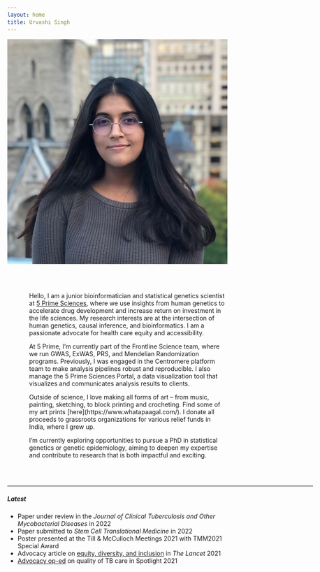 ```yaml
---
layout: home
title: Urvashi Singh
---
```

<div class="container px-5">
    <div class="row">
        <div class="col-md-4" style="padding-bottom: 30px">
            <img src="/images/Headshot_Urvashi_S.jpg" class="img-fluid rounded-circle">
        </div>
        <br>
        <div class="col-md-8">
            <p style="padding-left: 50px">Hello, I am a junior bioinformatician and statistical genetics scientist at <a class="a-link" href="https://5primesciences.com/" target="_blank">5 Prime Sciences</a>, where we use insights from human genetics to accelerate drug development and increase return on investment in the life sciences. My research interests are at the intersection of human genetics, causal inference, and bioinformatics. I am a passionate advocate for health care equity and accessibility.</p>
            <p style="padding-left: 50px">At 5 Prime, I’m currently part of the Frontline Science team, where we run GWAS, ExWAS, PRS, and Mendelian Randomization programs. Previously, I was engaged in the Centromere platform team to make analysis pipelines robust and reproducible. I also manage the 5 Prime Sciences Portal, a data visualization tool that visualizes and communicates analysis results to clients.</p> 
            <p style="padding-left: 50px">Outside of science, I love making all forms of art – from music, painting, sketching, to block printing and crocheting. Find some of my art prints [here](https://www.whatapaagal.com/). I donate all proceeds to grassroots organizations for various relief funds in India, where I grew up.</p>
            <p style="padding-left: 50px">I’m currently exploring opportunities to pursue a PhD in statistical genetics or genetic epidemiology, aiming to deepen my expertise and contribute to research that is both impactful and exciting.
            </p>
        </div>
    </div>
</div>


<br><br>
<hr width="700px;" style="height:1px" color="#f7c854">
<!--<div class="container pt-4" style="background-color: #f7c854">-->
<div class="container px-5">
    <h5 class="page-heading">Latest</h5>
    <ul>
    <li class="text-left"> Paper under review in the <i>Journal of Clinical Tuberculosis and Other Mycobacterial Diseases</i> in 2022 </li>
    <li class="text-left"> Paper submitted to <i> Stem Cell Translational Medicine </i> in 2022 </li>  
    <li class="text-left"> Poster presented at the Till & McCulloch Meetings 2021 with TMM2021 Special Award </li>
    <li class="text-left">Advocacy article on <a class="a-link" href="https://www.thelancet.com/journals/lancet/article/PIIS0140-6736(20)32627-1/fulltext">equity, diversity, and inclusion</a> in <i>The Lancet</i> 2021</li>
    <li class="text-left"><a class="a-link" href="https://www.spotlightnsp.co.za/2021/10/21/opinion-quality-tuberculosis-care-starts-with-people/">Advocacy op-ed</a> on quality of TB care in Spotlight 2021</li>
    </ul>
    <br>
</div>

<br><br>